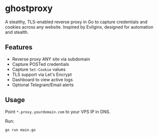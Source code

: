 # ghostproxy

A stealthy, TLS-enabled reverse proxy in Go to capture credentials and cookies across any website. Inspired by Evilginx, designed for automation and stealth.

## Features

- Reverse proxy ANY site via subdomain
- Capture POSTed credentials
- Capture `Set-Cookie` values
- TLS support via Let's Encrypt
- Dashboard to view active logs
- Optional Telegram/Email alerts

## Usage

Point `*.proxy.yourdomain.com` to your VPS IP in DNS.

Run:

```bash
go run main.go
